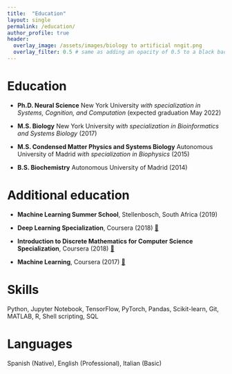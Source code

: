```yaml
---
title:  "Education"
layout: single
permalink: /education/
author_profile: true
header:
  overlay_image: /assets/images/biology to artificial nngit.png
  overlay_filter: 0.5 # same as adding an opacity of 0.5 to a black background
---
```

# **Education**

- **Ph.D. Neural Science** New York University *with specialization in Systems, Cognition, and Computation* (expected graduation May 2022)

- **M.S. Biology** New York University *with specialization in Bioinformatics and Systems Biology* (2017)

- **M.S. Condensed Matter Physics and Systems Biology** Autonomous University of Madrid *with specialization in Biophysics* (2015)

- **B.S. Biochemistry** Autonomous University of Madrid (2014)

# **Additional education**

- **Machine Learning Summer School**, Stellenbosch, South Africa (2019)

- **Deep Learning Specialization**, Coursera (2018) [ :link: ](https://www.coursera.org/account/accomplishments/specialization/3T4646HL75JZ)

- **Introduction to Discrete Mathematics for Computer Science Specialization**, Coursera (2018) [ :link: ](https://www.coursera.org/account/accomplishments/specialization/R5UWB4C7UVT7)

- **Machine Learning**, Coursera (2017) [ :link: ](https://www.coursera.org/account/accomplishments/verify/ET6KA8R7NBAF)

# Skills
Python, Jupyter Notebook, TensorFlow, PyTorch, Pandas, Scikit-learn, Git, MATLAB, R, Shell scripting, SQL

# Languages
Spanish (Native), English (Professional), Italian (Basic)

